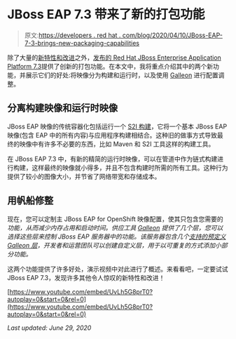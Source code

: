# JBoss EAP 7.3 带来了新的打包功能

> 原文:[https://developers . red hat . com/blog/2020/04/10/JBoss-EAP-7-3-brings-new-packaging-capabilities](https://developers.redhat.com/blog/2020/04/10/jboss-eap-7-3-brings-new-packaging-capabilities)

除了大量的[新特性和改进](https://access.redhat.com/documentation/en-us/red_hat_jboss_enterprise_application_platform/7.3/html-single/7.3.0_release_notes/index#new_features_and_enhancements)之外，[发布的 Red Hat JBoss Enterprise Application Platform 7.3](https://www.redhat.com/en/blog/announcing-availability-red-hat-jboss-enterprise-application-platform-73)提供了创新的打包功能。在本文中，我将重点介绍其中的两个新功能，并展示它们的好处:将映像分为构建和运行时，以及使用 [Galleon](https://docs.wildfly.org/galleon/) 进行配置调整。

## 分离构建映像和运行时映像

JBoss EAP 映像的传统容器化包括运行一个 [S2I 构建](https://docs.openshift.com/container-platform/latest/builds/understanding-image-builds.html#build-strategy-s2i_understanding-image-builds)，它将一个基本 JBoss EAP 映像(包含 EAP 中的所有内容)与应用程序构建相结合。这种旧的做事方式导致最终的映像中有许多不必要的东西，比如 Maven 和 S2I 工具这样的构建工具。

在 JBoss EAP 7.3 中，有新的精简的运行时映像，可以在管道中作为链式构建进行构建，这样最终的映像就小得多，并且不包含构建时所需的所有工具。这种行为提供了较小的图像大小，并节省了网络带宽和存储成本。

## 用帆船修整

现在，您可以定制主 JBoss EAP for OpenShift 映像配置，使其只包含您需要的*功能，从而减少内存占用和启动时间。供应工具 [Galleon](https://docs.wildfly.org/galleon/) 提供了几个层，您可以选择这些层来控制 JBoss EAP 服务器中的功能。该服务器包含几个[支持的预定义 Galleon 层](https://access.redhat.com/documentation/en-us/red_hat_jboss_enterprise_application_platform/7.3/html/getting_started_with_jboss_eap_for_openshift_container_platform/capability-trimming-eap-foropenshift_default)，开发者和运营团队可以创建自定义层，用于以可重复的方式添加小部分功能。*

这两个功能提供了许多好处，演示视频中对此进行了概述。来看看吧，一定要试试 JBoss EAP 7.3，发现许多其他令人惊叹的新特性和改进！

[https://www.youtube.com/embed/UvLh5G8prT0?autoplay=0&start=0&rel=0](https://www.youtube.com/embed/UvLh5G8prT0?autoplay=0&start=0&rel=0)

*Last updated: June 29, 2020*